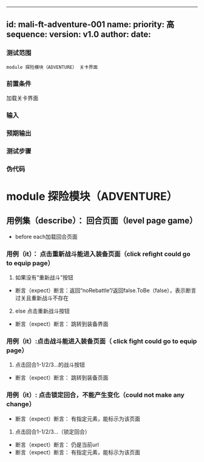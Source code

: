 --------
id: mali-ft-adventure-001
name: 
priority: 高
sequence: 
version: v1.0
author: 
date: 
--------
### 测试范围
    module 探险模块（ADVENTURE） 关卡界面

### 前置条件
  加载关卡界面
### 输入

### 预期输出

### 测试步骤




### 伪代码

# module 探险模块（ADVENTURE）

## 用例集（describe）： 回合页面（level page game）
* before each加载回合页面
### 用例（it）： 点击重新战斗能进入装备页面（click refight could go to equip page）
1. 如果没有“重新战斗”按钮
* 断言（expect）断言：返回“noRebattle”/返回false.ToBe（false），表示断言过关且重新战斗不存在
2. else 点击重新战斗按钮
* 断言（expect）断言： 跳转到装备界面
### 用例（it）:点击战斗能进入装备页面（ click fight could go to equip page）
1. 点击回合1-1/2/3...的战斗按钮
* 断言（expect）断言： 跳转到装备页面
### 用例（it）: 点击锁定回合，不能产生变化（could not make any change）
* 断言（expect）断言： 有指定元素，能标示为该页面
1. 点击回合1-1/2/3...（锁定回合）
* 断言（expect）断言： 仍是当前url
* 断言（expect）断言： 有指定元素，能标示为该页面
